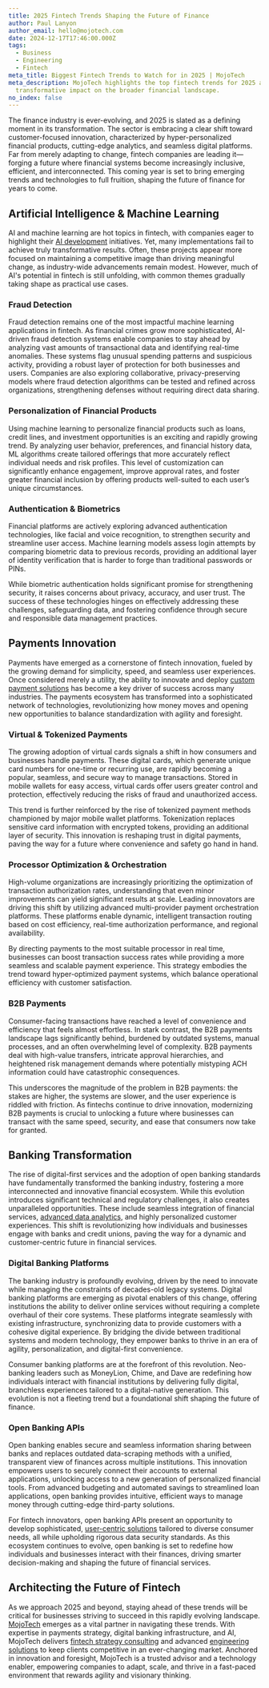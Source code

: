 ```yaml
---
title: 2025 Fintech Trends Shaping the Future of Finance
author: Paul Lanyon
author_email: hello@mojotech.com
date: 2024-12-17T17:46:00.000Z
tags:
  - Business
  - Engineering
  - Fintech
meta_title: Biggest Fintech Trends to Watch for in 2025 | MojoTech
meta_description: MojoTech highlights the top fintech trends for 2025 and their
  transformative impact on the broader financial landscape.
no_index: false
---
```

The finance industry is ever-evolving, and 2025 is slated as a defining moment in its transformation. The sector is embracing a clear shift toward customer-focused innovation, characterized by hyper-personalized financial products, cutting-edge analytics, and seamless digital platforms. Far from merely adapting to change, fintech companies are leading it—forging a future where financial systems become increasingly inclusive, efficient, and interconnected. This coming year is set to bring emerging trends and technologies to full fruition, shaping the future of finance for years to come.

## Artificial Intelligence & Machine Learning

AI and machine learning are hot topics in fintech, with companies eager to highlight their [AI development](https://www.mojotech.com/services/artificial-intelligence-development/) initiatives. Yet, many implementations fail to achieve truly transformative results. Often, these projects appear more focused on maintaining a competitive image than driving meaningful change, as industry-wide advancements remain modest. However, much of AI's potential in fintech is still unfolding, with common themes gradually taking shape as practical use cases.

### Fraud Detection

Fraud detection remains one of the most impactful machine learning applications in fintech. As financial crimes grow more sophisticated, AI-driven fraud detection systems enable companies to stay ahead by analyzing vast amounts of transactional data and identifying real-time anomalies. These systems flag unusual spending patterns and suspicious activity, providing a robust layer of protection for both businesses and users. Companies are also exploring collaborative, privacy-preserving models where fraud detection algorithms can be tested and refined across organizations, strengthening defenses without requiring direct data sharing.

### Personalization of Financial Products

Using machine learning to personalize financial products such as loans, credit lines, and investment opportunities is an exciting and rapidly growing trend. By analyzing user behavior, preferences, and financial history data, ML algorithms create tailored offerings that more accurately reflect individual needs and risk profiles. This level of customization can significantly enhance engagement, improve approval rates, and foster greater financial inclusion by offering products well-suited to each user’s unique circumstances.

### Authentication & Biometrics

Financial platforms are actively exploring advanced authentication technologies, like facial and voice recognition, to strengthen security and streamline user access. Machine learning models assess login attempts by comparing biometric data to previous records, providing an additional layer of identity verification that is harder to forge than traditional passwords or PINs.

While biometric authentication holds significant promise for strengthening security, it raises concerns about privacy, accuracy, and user trust. The success of these technologies hinges on effectively addressing these challenges, safeguarding data, and fostering confidence through secure and responsible data management practices.

## Payments Innovation

Payments have emerged as a cornerstone of fintech innovation, fueled by the growing demand for simplicity, speed, and seamless user experiences. Once considered merely a utility, the ability to innovate and deploy [custom payment solutions](https://www.mojotech.com/fintech/payments/) has become a key driver of success across many industries. The payments ecosystem has transformed into a sophisticated network of technologies, revolutionizing how money moves and opening new opportunities to balance standardization with agility and foresight.

### Virtual & Tokenized Payments

The growing adoption of virtual cards signals a shift in how consumers and businesses handle payments. These digital cards, which generate unique card numbers for one-time or recurring use, are rapidly becoming a popular, seamless, and secure way to manage transactions. Stored in mobile wallets for easy access, virtual cards offer users greater control and protection, effectively reducing the risks of fraud and unauthorized access.

This trend is further reinforced by the rise of tokenized payment methods championed by major mobile wallet platforms. Tokenization replaces sensitive card information with encrypted tokens, providing an additional layer of security. This innovation is reshaping trust in digital payments, paving the way for a future where convenience and safety go hand in hand.

### Processor Optimization & Orchestration

High-volume organizations are increasingly prioritizing the optimization of transaction authorization rates, understanding that even minor improvements can yield significant results at scale. Leading innovators are driving this shift by utilizing advanced multi-provider payment orchestration platforms. These platforms enable dynamic, intelligent transaction routing based on cost efficiency, real-time authorization performance, and regional availability.

By directing payments to the most suitable processor in real time, businesses can boost transaction success rates while providing a more seamless and scalable payment experience. This strategy embodies the trend toward hyper-optimized payment systems, which balance operational efficiency with customer satisfaction.

### B2B Payments

Consumer-facing transactions have reached a level of convenience and efficiency that feels almost effortless. In stark contrast, the B2B payments landscape lags significantly behind, burdened by outdated systems, manual processes, and an often overwhelming level of complexity. B2B payments deal with high-value transfers, intricate approval hierarchies, and heightened risk management demands where potentially mistyping ACH information could have catastrophic consequences.

This underscores the magnitude of the problem in B2B payments: the stakes are higher, the systems are slower, and the user experience is riddled with friction. As fintechs continue to drive innovation, modernizing B2B payments is crucial to unlocking a future where businesses can transact with the same speed, security, and ease that consumers now take for granted.

## Banking Transformation

The rise of digital-first services and the adoption of open banking standards have fundamentally transformed the banking industry, fostering a more interconnected and innovative financial ecosystem. While this evolution introduces significant technical and regulatory challenges, it also creates unparalleled opportunities. These include seamless integration of financial services, [advanced data analytics](https://www.mojotech.com/services/data-engineering/), and highly personalized customer experiences. This shift is revolutionizing how individuals and businesses engage with banks and credit unions, paving the way for a dynamic and customer-centric future in financial services.

### Digital Banking Platforms

The banking industry is profoundly evolving, driven by the need to innovate while managing the constraints of decades-old legacy systems. Digital banking platforms are emerging as pivotal enablers of this change, offering institutions the ability to deliver online services without requiring a complete overhaul of their core systems. These platforms integrate seamlessly with existing infrastructure, synchronizing data to provide customers with a cohesive digital experience. By bridging the divide between traditional systems and modern technology, they empower banks to thrive in an era of agility, personalization, and digital-first convenience.

Consumer banking platforms are at the forefront of this revolution. Neo-banking leaders such as MoneyLion, Chime, and Dave are redefining how individuals interact with financial institutions by delivering fully digital, branchless experiences tailored to a digital-native generation. This evolution is not a fleeting trend but a foundational shift shaping the future of finance.

### Open Banking APIs

Open banking enables secure and seamless information sharing between banks and replaces outdated data-scraping methods with a unified, transparent view of finances across multiple institutions. This innovation empowers users to securely connect their accounts to external applications, unlocking access to a new generation of personalized financial tools. From advanced budgeting and automated savings to streamlined loan applications, open banking provides intuitive, efficient ways to manage money through cutting-edge third-party solutions.

For fintech innovators, open banking APIs present an opportunity to develop sophisticated, [user-centric solutions](https://www.mojotech.com/design/) tailored to diverse consumer needs, all while upholding rigorous data security standards. As this ecosystem continues to evolve, open banking is set to redefine how individuals and businesses interact with their finances, driving smarter decision-making and shaping the future of financial services.

## Architecting the Future of Fintech

As we approach 2025 and beyond, staying ahead of these trends will be critical for businesses striving to succeed in this rapidly evolving landscape. [MojoTech](https://www.mojotech.com/) emerges as a vital partner in navigating these trends. With expertise in payments strategy, digital banking infrastructure, and AI, MojoTech delivers [fintech strategy consulting](https://www.mojotech.com/industries/finance-insurance/) and advanced [engineering solutions](https://www.mojotech.com/engineering/) to keep clients competitive in an ever-changing market. Anchored in innovation and foresight, MojoTech is a trusted advisor and a technology enabler, empowering companies to adapt, scale, and thrive in a fast-paced environment that rewards agility and visionary thinking.
